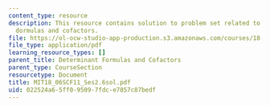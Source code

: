 ```yaml
---
content_type: resource
description: This resource contains solution to problem set related to determinant
  dormulas and cofactors.
file: https://ol-ocw-studio-app-production.s3.amazonaws.com/courses/18-06sc-linear-algebra-fall-2011/022524a65ff095097fdce7857c87bedf_MIT18_06SCF11_Ses2.6sol.pdf
file_type: application/pdf
learning_resource_types: []
parent_title: Determinant Formulas and Cofactors
parent_type: CourseSection
resourcetype: Document
title: MIT18_06SCF11_Ses2.6sol.pdf
uid: 022524a6-5ff0-9509-7fdc-e7857c87bedf
---
```

